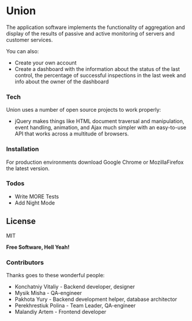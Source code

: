 # Union

The application software implements the functionality of aggregation and display of the results of passive and active monitoring of servers and customer services.

You can also:
  - Create your own account
  - Create a dashboard with the information about the status of the last control, the percentage of successful inspections in the last week and info about the owner of the dashboard

### Tech

Union uses a number of open source projects to work properly:

 - jQuery makes things like HTML document traversal and manipulation, event handling, animation, and Ajax much simpler with an easy-to-use API that works across a multitude of browsers.


### Installation

For production environments download Google Chrome or MozillaFirefox the latest version.

### Todos

 - Write MORE Tests
 - Add Night Mode

License
----

MIT

**Free Software, Hell Yeah!**

### Contributors
Thanks goes to these wonderful people:

- Konchatniy Vitaliy - Backend developer, designer
- Mysik Misha - QA-engineer
- Pakhota Yury - Backend development helper, database architector
- Perekhrestiuk Polina - Team Leader, QA-engineer
- Malandiy Artem - Frontend developer